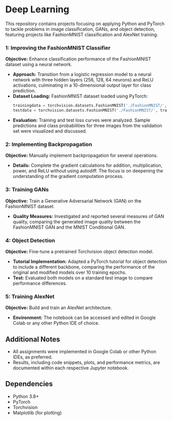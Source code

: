 # Deep Learning

This repository contains projects focusing on applying Python and PyTorch to tackle problems in image classification, GANs, and object detection, featuring projects like FashionMNIST classification and AlexNet training.

### 1: Improving the FashionMNIST Classifier
**Objective:** Enhance classification performance of the FashionMNIST dataset using a neural network.  
- **Approach:** Transition from a logistic regression model to a neural network with three hidden layers (256, 128, 64 neurons) and ReLU activations, culminating in a 10-dimensional output layer for class prediction.  
- **Dataset Loading:** FashionMNIST dataset loaded using PyTorch:  
  ```python
  trainingdata = torchvision.datasets.FashionMNIST('./FashionMNIST/', train=True, download=True, transform=torchvision.transforms.ToTensor())  
  testdata = torchvision.datasets.FashionMNIST('./FashionMNIST/', train=False, download=True, transform=torchvision.transforms.ToTensor())  
  ```
- **Evaluation:** Training and test loss curves were analyzed. Sample predictions and class probabilities for three images from the validation set were visualized and discussed.  

### 2: Implementing Backpropagation
**Objective:** Manually implement backpropagation for several operations.  
- **Details:** Complete the gradient calculations for addition, multiplication, power, and ReLU without using autodiff. The focus is on deepening the understanding of the gradient computation process.  

### 3: Training GANs
**Objective:** Train a Generative Adversarial Network (GAN) on the FashionMNIST dataset.  
- **Quality Measures:** Investigated and reported several measures of GAN quality, comparing the generated image quality between the FashionMNIST GAN and the MNIST Conditional GAN.  

### 4: Object Detection
**Objective:** Fine-tune a pretrained Torchvision object detection model.  
- **Tutorial Implementation:** Adapted a PyTorch tutorial for object detection to include a different backbone, comparing the performance of the original and modified models over 10 training epochs.  
- **Test:** Evaluated both models on a standard test image to compare performance differences.  

### 5: Training AlexNet
**Objective:** Build and train an AlexNet architecture.  
- **Environment:** The notebook can be accessed and edited in Google Colab or any other Python IDE of choice.  

## Additional Notes
- All assignments were implemented in Google Colab or other Python IDEs, as preferred.  
- Results, including code snippets, plots, and performance metrics, are documented within each respective Jupyter notebook.  

## Dependencies
- Python 3.8+  
- PyTorch  
- Torchvision  
- Matplotlib (for plotting)  
